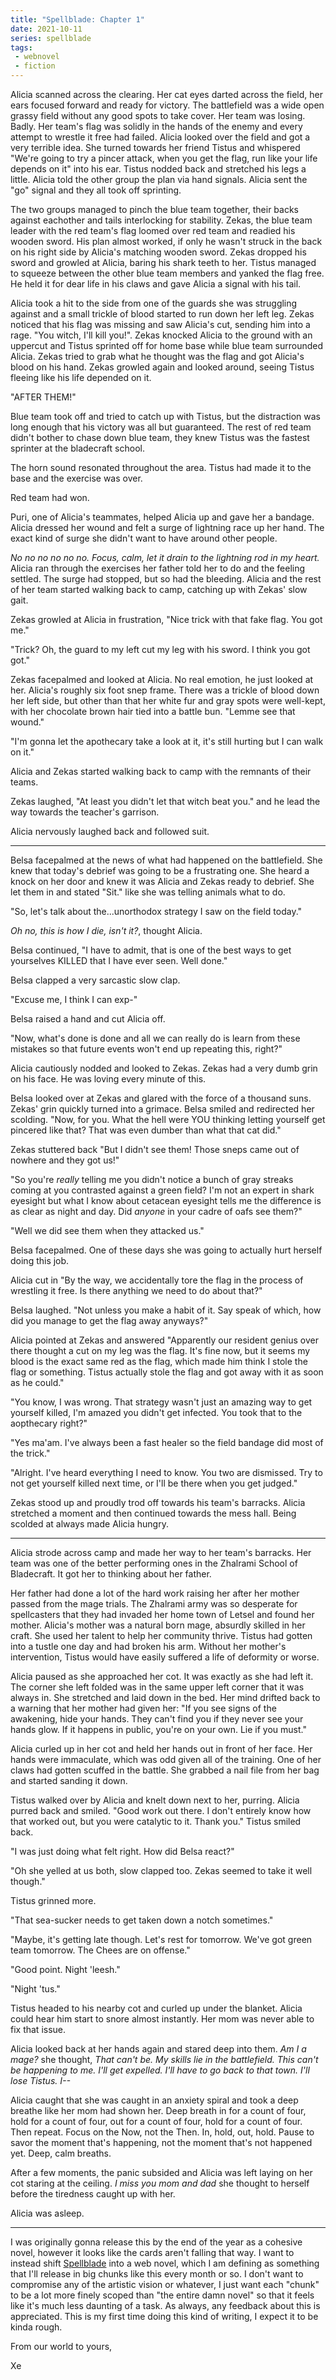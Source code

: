 ```yaml
---
title: "Spellblade: Chapter 1"
date: 2021-10-11
series: spellblade
tags:
 - webnovel
 - fiction
---
```


Alicia scanned across the clearing. Her cat eyes darted across the field, her
ears focused forward and ready for victory. The battlefield was a wide open
grassy field without any good spots to take cover. Her team was losing. Badly.
Her team's flag was solidly in the hands of the enemy and every attempt to
wrestle it free had failed. Alicia looked over the field and got a very terrible
idea. She turned towards her friend Tistus and whispered "We're going to try a
pincer attack, when you get the flag, run like your life depends on it" into his
ear. Tistus nodded back and stretched his legs a little. Alicia told the other
group the plan via hand signals. Alicia sent the "go" signal and they all took
off sprinting.

The two groups managed to pinch the blue team together, their backs against
eachother and tails interlocking for stability. Zekas, the blue team leader with
the red team's flag loomed over red team and readied his wooden sword. His plan
almost worked, if only he wasn't struck in the back on his right side by
Alicia's matching wooden sword. Zekas dropped his sword and growled at Alicia,
baring his shark teeth to her. Tistus managed to squeeze between the other blue
team members and yanked the flag free. He held it for dear life in his claws and
gave Alicia a signal with his tail.

Alicia took a hit to the side from one of the guards she was struggling against
and a small trickle of blood started to run down her left leg. Zekas noticed
that his flag was missing and saw Alicia's cut, sending him into a rage. "You
witch, I'll kill you!". Zekas knocked Alicia to the ground with an uppercut and
Tistus sprinted off for home base while blue team surrounded Alicia. Zekas tried
to grab what he thought was the flag and got Alicia's blood on his hand. Zekas
growled again and looked around, seeing Tistus fleeing like his life depended on
it.

"AFTER THEM!"

Blue team took off and tried to catch up with Tistus, but the distraction was
long enough that his victory was all but guaranteed. The rest of red team didn't
bother to chase down blue team, they knew Tistus was the fastest sprinter at the
bladecraft school.

The horn sound resonated throughout the area. Tistus had made it to the base and
the exercise was over.

Red team had won.

Puri, one of Alicia's teammates, helped Alicia up and gave her a bandage.
Alicia dressed her wound and felt a surge of lightning race up her hand. The
exact kind of surge she didn't want to have around other people.

_No no no no no no. Focus, calm, let it drain to the lightning rod in my heart._
Alicia ran through the exercises her father told her to do and the feeling
settled. The surge had stopped, but so had the bleeding. Alicia and the rest of
her team started walking back to camp, catching up with Zekas' slow gait.

Zekas growled at Alicia in frustration, "Nice trick with that fake flag. You got
me."

"Trick? Oh, the guard to my left cut my leg with his sword. I think you got
got."

Zekas facepalmed and looked at Alicia. No real emotion, he just looked at her.
Alicia's roughly six foot snep frame. There was a trickle of blood down her left
side, but other than that her white fur and gray spots were well-kept, with her
chocolate brown hair tied into a battle bun. "Lemme see that wound."

"I'm gonna let the apothecary take a look at it, it's still hurting but I can
walk on it."

Alicia and Zekas started walking back to camp with the remnants of their teams.

Zekas laughed, "At least you didn't let that witch beat you." and he lead the
way towards the teacher's garrison.

Alicia nervously laughed back and followed suit.

---

Belsa facepalmed at the news of what had happened on the battlefield. She knew
that today's debrief was going to be a frustrating one. She heard a knock on
her door and knew it was Alicia and Zekas ready to debrief. She let them in and
stated "Sit." like she was telling animals what to do.

"So, let's talk about the...unorthodox strategy I saw on the field today."

_Oh no, this is how I die, isn't it?_, thought Alicia.

Belsa continued, "I have to admit, that is one of the best ways to get
yourselves KILLED that I have ever seen. Well done."

Belsa clapped a very sarcastic slow clap.

"Excuse me, I think I can exp-"

Belsa raised a hand and cut Alicia off.

"Now, what's done is done and all we can really do is learn from these mistakes
so that future events won't end up repeating this, right?"

Alicia cautiously nodded and looked to Zekas. Zekas had a very dumb grin on his
face. He was loving every minute of this.

Belsa looked over at Zekas and glared with the force of a thousand suns. Zekas'
grin quickly turned into a grimace. Belsa smiled and redirected her scolding.
"Now, for you. What the hell were YOU thinking letting yourself get pincered
like that? That was even dumber than what that cat did."

Zekas stuttered back "But I didn't see them! Those sneps came out of nowhere and
they got us!"

"So you're _really_ telling me you didn't notice a bunch of gray streaks coming
at you contrasted against a green field? I'm not an expert in shark eyesight but
what I know about cetacean eyesight tells me the difference is as clear as night
and day. Did _anyone_ in your cadre of oafs see them?"

"Well we did see them when they attacked us."

Belsa facepalmed. One of these days she was going to actually hurt herself doing
this job.

Alicia cut in "By the way, we accidentally tore the flag in the process of
wrestling it free. Is there anything we need to do about that?"

Belsa laughed. "Not unless you make a habit of it. Say speak of which, how did
you manage to get the flag away anyways?"

Alicia pointed at Zekas and answered "Apparently our resident genius over there
thought a cut on my leg was the flag. It's fine now, but it seems my blood is
the exact same red as the flag, which made him think I stole the flag or
something. Tistus actually stole the flag and got away with it as soon as he
could."

"You know, I was wrong. That strategy wasn't just an amazing way to get yourself
killed, I'm amazed you didn't get infected. You took that to the aopthecary
right?"

"Yes ma'am. I've always been a fast healer so the field bandage did most of the
trick."

"Alright. I've heard everything I need to know. You two are dismissed. Try to
not get yourself killed next time, or I'll be there when you get judged."

Zekas stood up and proudly trod off towards his team's barracks. Alicia
stretched a moment and then continued towards the mess hall. Being scolded at
always made Alicia hungry.

---

Alicia strode across camp and made her way to her team's barracks. Her team was one of the better performing ones in the Zhalrami School of Bladecraft. It got her to thinking about her father.

Her father had done a lot of the hard work raising her after her mother passed from the mage trials. The Zhalrami army was so desperate for spellcasters that they had invaded her home town of Letsel and found her mother. Alicia's mother was a natural born mage, absurdly skilled in her craft. She used her talent to help her community thrive. Tistus had gotten into a tustle one day and had broken his arm. Without her mother's intervention, Tistus would have easily suffered a life of deformity or worse.

Alicia paused as she approached her cot. It was exactly as she had left it. The
corner she left folded was in the same upper left corner that it was always in.
She stretched and laid down in the bed. Her mind drifted back to a warning that
her mother had given her: "If you see signs of the awakening, hide your hands.
They can't find you if they never see your hands glow. If it happens in public,
you're on your own. Lie if you must."

Alicia curled up in her cot and held her hands out in front of her face. Her
hands were immaculate, which was odd given all of the training. One of her claws
had gotten scuffed in the battle. She grabbed a nail file from her bag and
started sanding it down.

Tistus walked over by Alicia and knelt down next to her, purring. Alicia purred
back and smiled. "Good work out there. I don't entirely know how that worked
out, but you were catalytic to it. Thank you." Tistus smiled back.

"I was just doing what felt right. How did Belsa react?"

"Oh she yelled at us both, slow clapped too. Zekas seemed to take it well
though."

Tistus grinned more.

"That sea-sucker needs to get taken down a notch sometimes."

"Maybe, it's getting late though. Let's rest for tomorrow. We've got green team
tomorrow. The Chees are on offense."

"Good point. Night 'leesh."

"Night 'tus."

Tistus headed to his nearby cot and curled up under the blanket. Alicia could
hear him start to snore almost instantly. Her mom was never able to fix that
issue.

Alicia looked back at her hands again and stared deep into them. _Am I a mage?_
she thought, _That can't be. My skills lie in the battlefield. This can't be
happening to me. I'll get expelled. I'll have to go back to that town. I'll lose
Tistus. I--_

Alicia caught that she was caught in an anxiety spiral and took a deep breathe
like her mom had shown her. Deep breath in for a count of four, hold for a count
of four, out for a count of four, hold for a count of four. Then repeat. Focus
on the Now, not the Then. In, hold, out, hold. Pause to savor the moment that's
happening, not the moment that's not happened yet. Deep, calm breaths.

After a few moments, the panic subsided and Alicia was left laying on her cot
staring at the ceiling. _I miss you mom and dad_ she thought to herself before
the tiredness caught up with her.

Alicia was asleep.

---

I was originally gonna release this by the end of the year as a cohesive novel,
however it looks like the cards aren't falling that way. I want to instead shift
[Spellblade](https://christine.website/blog/spellblade-plans-2021-08-16) into a
web novel, which I am defining as something that I'll release in big chunks like
this every month or so. I don't want to compromise any of the artistic vision or
whatever, I just want each "chunk" to be a lot more finely scoped than "the
entire damn novel" so that it feels like it's much less daunting of a task.
As always, any feedback about this is appreciated. This is my first time doing
this kind of writing, I expect it to be kinda rough.

From our world to yours,

Xe
